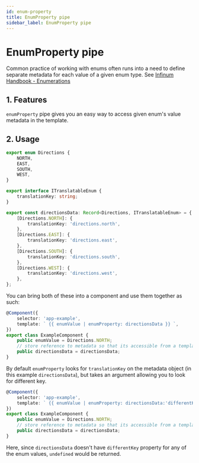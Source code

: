 ```yaml
---
id: enum-property
title: EnumProperty pipe
sidebar_label: EnumProperty pipe
---
```


# EnumProperty pipe

Common practice of working with enums often runs into a need to define separate metadata for each value of a given enum type. See [Infinum Handbook - Enumerations](https://infinum.com/handbook/frontend/angular/angular-guidelines-and-best-practices/file-and-module-organization-and-naming#enumerations)

## 1. Features

`enumProperty` pipe gives you an easy way to access given enum's value metadata in the template.

## 2. Usage

```ts
export enum Directions {
	NORTH,
	EAST,
	SOUTH,
	WEST,
}

export interface ITranslatableEnum {
	translationKey: string;
}

export const directionsData: Record<Directions, ITranslatableEnum> = {
	[Directions.NORTH]: {
		translationKey: 'directions.north',
	},
	[Directions.EAST]: {
		translationKey: 'directions.east',
	},
	[Directions.SOUTH]: {
		translationKey: 'directions.south',
	},
	[Directions.WEST]: {
		translationKey: 'directions.west',
	},
};
```

You can bring both of these into a component and use them together as such:

```ts
@Component({
	selector: 'app-example',
	template: ` {{ enumValue | enumProperty: directionsData }} `,
})
export class ExampleComponent {
	public enumValue = Directions.NORTH;
	// store reference to metadata so that its accessible from a template
	public directionsData = directionsData;
}
```

By default `enumProperty` looks for `translationKey` on the metadata object (in this example `directionsData`), but takes an argument allowing you to look for different key.

```ts
@Component({
	selector: 'app-example',
	template: ` {{ enumValue | enumProperty: directionsData:'differentKey' }} `,
})
export class ExampleComponent {
	public enumValue = Directions.NORTH;
	// store reference to metadata so that its accessible from a template
	public directionsData = directionsData;
}
```

Here, since `directionsData` doesn't have `differentKey` property for any of the enum values, `undefined` would be returned.
